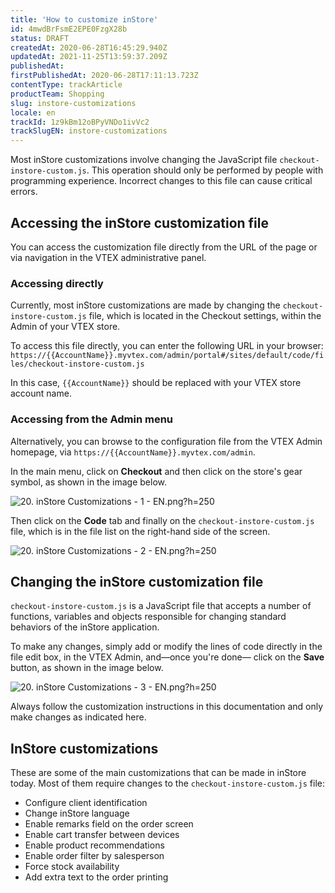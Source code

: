 ```yaml
---
title: 'How to customize inStore'
id: 4mwdBrFsmE2EPE0FzgX28b
status: DRAFT
createdAt: 2020-06-28T16:45:29.940Z
updatedAt: 2021-11-25T13:59:37.209Z
publishedAt: 
firstPublishedAt: 2020-06-28T17:11:13.723Z
contentType: trackArticle
productTeam: Shopping
slug: instore-customizations
locale: en
trackId: 1z9kBm12oBPyVNDo1ivVc2
trackSlugEN: instore-customizations
---
```


<div class="alert alert-danger">
Most inStore customizations involve changing the JavaScript file <code>checkout-instore-custom.js</code>. This operation should only be performed by people with programming experience. Incorrect changes to this file can cause critical errors.
</div>

## Accessing the inStore customization file

You can access the customization file directly from the URL of the page or via navigation in the VTEX administrative panel.

### Accessing directly

Currently, most inStore customizations are made by changing the `checkout-instore-custom.js` file, which is located in the Checkout settings, within the Admin of your VTEX store.

To access this file directly, you can enter the following URL in your browser: `https://{{AccountName}}.myvtex.com/admin/portal#/sites/default/code/files/checkout-instore-custom.js`

In this case, `{{AccountName}}` should be replaced with your VTEX store account name.

### Accessing from the Admin menu

Alternatively, you can browse to the configuration file from the VTEX Admin homepage, via `https://{{AccountName}}.myvtex.com/admin`.

In the main menu, click on __Checkout__ and then click on the store's gear symbol, as shown in the image below.

![20. inStore Customizations - 1 - EN.png?h=250](//images.ctfassets.net/alneenqid6w5/6AXuX4eeuPus1uiuyFcXkp/ce21c3df39b94600d4165f0b357321c0/20._inStore_Customizations_-_1_-_EN.png_h_250)

Then click on the __Code__ tab and finally on the `checkout-instore-custom.js` file, which is in the file list on the right-hand side of the screen.

![20. inStore Customizations - 2 - EN.png?h=250](//images.ctfassets.net/alneenqid6w5/3TCYyx8ZthAnzwDPOQYdNZ/7a31e38624df1ffa2d0f649f2d9328d2/20._inStore_Customizations_-_2_-_EN.png_h_250)

## Changing the inStore customization file

`checkout-instore-custom.js` is a JavaScript file that accepts a number of functions, variables and objects responsible for changing standard behaviors of the inStore application.

To make any changes, simply add or modify the lines of code directly in the file edit box, in the VTEX Admin, and—once you're done— click on the __Save__ button, as shown in the image below.

![20. inStore Customizations - 3 - EN.png?h=250](//images.ctfassets.net/alneenqid6w5/6gxUvg8FcYg2b7zhNpoTj8/0137d152efa66e076f438e849a5bde87/20._inStore_Customizations_-_3_-_EN.png_h_250)

<div class="alert alert-warning">
Always follow the customization instructions in this documentation and only make changes as indicated here.
</div>

## InStore customizations

These are some of the main customizations that can be made in inStore today. Most of them require changes to the `checkout-instore-custom.js` file:

- Configure client identification
- Change inStore language
- Enable remarks field on the order screen
- Enable cart transfer between devices
- Enable product recommendations
- Enable order filter by salesperson
- Force stock availability
- Add extra text to the order printing
